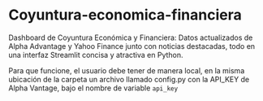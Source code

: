 # Coyuntura-economica-financiera
Dashboard de Coyuntura Económica y Financiera: Datos actualizados de Alpha Advantage y Yahoo Finance junto con noticias destacadas, todo en una interfaz Streamlit concisa y atractiva en Python.

Para que funcione, el usuario debe tener de manera local, en la misma ubicación de la carpeta un archivo llamado config.py con la API_KEY de Alpha Vantage, bajo el nombre de variable `api_key`
